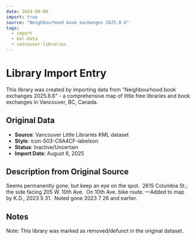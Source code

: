 ```yaml
---
date: 2024-08-08
import: true
source: "Neighbourhood book exchanges 2025.8.6"
tags:
  - import
  - kml-data
  - vancouver-libraries
---
```


# Library Import Entry

This library was created by importing data from "Neighbourhood book exchanges 2025.8.6" - a comprehensive map of little free libraries and book exchanges in Vancouver, BC, Canada.

## Original Data

- **Source**: Vancouver Little Libraries KML dataset
- **Style**: icon-503-C6A4CF-labelson
- **Status**: Inactive/Uncertain
- **Import Date**: August 8, 2025

## Description from Original Source

Seems permanently gone, but keep an eye on the spot.  2615 Columbia St.; the side facing 205 W. 10th Ave.  On 10th Ave. bike route.
—Added to map by K.D., 2023 5 31.  
Noted gone 2023 7 26 and earlier.



## Notes

Note: This library was marked as removed/defunct in the original dataset.
